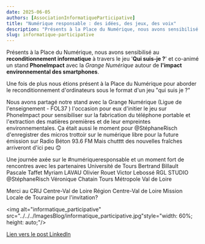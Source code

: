 ```yaml
---
date: 2025-06-05
authors: [AssociationInformatiqueParticipative]
title: "Numérique responsable : des idées, des jeux, des voix"
description: "Présents à la Place du Numérique, nous avons sensibilisé au reconditionnement informatique à travers le jeu 'Qui suis-je ?' et co-animé un stand PhoneImpact avec la Grange Numérique autour de l'impact environnemental des smartphones."
slug: informatique-participative
---
```

Présents à la Place du Numérique, nous avons sensibilisé au **reconditionnement informatique** à travers le jeu '**Qui suis-je ?**' et co-animé un stand **PhoneImpact** avec la _Grange Numérique_ autour de **l'impact environnemental des smartphones**.
<!-- more -->

Une fois de plus nous étions présent à la Place du Numérique pour aborder le reconditionnement d'ordinateurs sous le format d'un jeu "qui suis je ?"

Nous avons partagé notre stand avec la Grange Numérique (Ligue de l'enseignement - FOL37 ) l'occasion pour eux d'initier le jeu sur PhoneImpact pour sensibiliser sur la fabrication du téléphone portable et l'extraction des matières premières et de leur empreintes environnementales.
Ça était aussi le moment pour @StéphaneRisch d'enregistrer des micros trottoir sur le numérique libre pour la future émission sur Radio Béton 93.6 FM
Mais chutttt des nouvelles fraîches arriveront d'ici peu 😊

Une journée axée sur le #numériqueresponsable et un moment fort de rencontres avec les partenaires Université de Tours Bertrand Billault Pascale Taffet Myriam LAVAU Olivier Rouet Victor Lebossé RGL STUDIO @StéphaneRisch Véronique Chatain Tours Métropole Val de Loire

Merci au CRIJ Centre-Val de Loire Région Centre-Val de Loire Mission Locale de Touraine pour l'invitation?

<img alt="informatique_participative" src="../../../ImagesBlog/informatique_participative.jpg"style="width: 60%; height: auto;"/>

[Lien vers le post LinkedIn](https://www.linkedin.com/posts/informatique-participative_placedunumerique-numaezriqueresponsable-activity-7328880716748918784-Zl9E?utm_source=share&utm_medium=member_desktop&rcm=ACoAABeuDqMBke003HKcEnRDmBNI7FN6eu4k3-A)